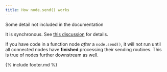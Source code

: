 ```yaml
---
title: How node.send() works
---
```


Some detail not included in the documentation

It is synchronous.
See [this discussion](https://groups.google.com/forum/#!topic/node-red/OCHTT8aA3lk)
for details.

If you have code in a function node _after_ a `node.send()`,
it will not run until all connected nodes have **finished** processing their
sending routines. This is true of nodes further downstream as well.

{% include footer.md %}
